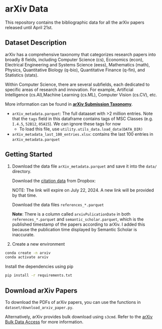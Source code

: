 # arXiv Data


This repository contains the bibliographic data for all the arXiv papers released until April 21st. 

## Dataset Description



arXiv has a comprehensive taxonomy that categorizes research papers into broadly 8 fields, including Computer Science (cs), Economics (econ), Electrical Engineering and Systems Science (eess), Mathematics (math), Physics, Quantitative Biology (q-bio), Quantitative Finance (q-fin), and  Statistics (stats).

Within Computer Science, there are several subfields, each dedicated to specific areas of research and innovation. For example, Artificial Intelligence (cs.AI),Machine Learning (cs.ML), Computer Vision (cs.CV), etc.

More information can be found in **[arXiv Submission Taxonomy](https://arxiv.org/category_taxonomy)**.


- `arXiv_metadata.parquet`: The full dataaset with >2 million entries. Note that the `tags` field in this dataframe contains tags of MSC Classes (e.g. `I.4.5`, `52B12`, `05A15`). We can ignore these tags for now
  - To load this file, use `utility.utils_data.load_data(DATA_DIR)`
- `arXiv_metadata_last_100_entries.xlsx`: contains the last 100 entries in `arXiv_metadata.parquet`


## Getting Started

1. Download the data file `arXiv_metadata.parquet` and save it into the `data/` directory.
   
   Download the [citation data](https://www.dropbox.com/scl/fo/2005u201x6gmdp44vqdkf/AFSIjfUPB87Ew9_mgwjT8Gc?rlkey=jykfw2rm3p38bwex44rs4hcm7&dl=0) from Dropbox:

   NOTE: The link will expire on July 22, 2024. A new link will be provided by that time.
   
    Download the data files `references_*.parquet`

    **Note**: There is a column called `arxivPulicationDate` in both `references_*.parquet` and `semantic_scholar.parquet`, which is the published timestamp of the papers according to arXiv. I added this because the publication time displayed by Semantic Scholar is inaccurate.

 

2. Create a new environment

  ```bash
  conda create -n arxiv
  conda activate arxiv
  ```

  Install the dependencies using pip
  
  ```bash
  pip install -r requirements.txt
  ```


## Download arXiv Papers

To download the PDFs of arXiv papers, you can use the functions in `dataset/download_arxiv_paper.py`. 

Alternatively, arXiv provides bulk download using `s3cmd`. Refer to the [arXiv Bulk Data Access](https://info.arxiv.org/help/bulk_data.html) for more information.




